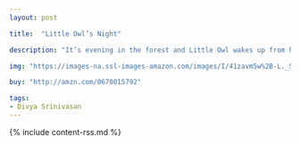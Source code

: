 ```yaml
---
layout: post

title:  "Little Owl’s Night"

description: "It’s evening in the forest and Little Owl wakes up from his day-long sleep to watch his friends enjoying the night. Hedgehog sniffs for mushrooms, Skunk nibbles at berries, Frog croaks, and Cricket sings. A full moon rises and Little Owl can’t understand why anyone would want to miss it. Could the daytime be nearly as wonderful? Mama Owl begins to describe it to him, but as the sun comes up, Little Owl falls fast asleep."

img: "https://images-na.ssl-images-amazon.com/images/I/41zavm5w%2B-L._SL480_.jpg"

buy: "http://amzn.com/0670015792"

tags:
- Divya Srinivasan
---
```


{% include content-rss.md %}